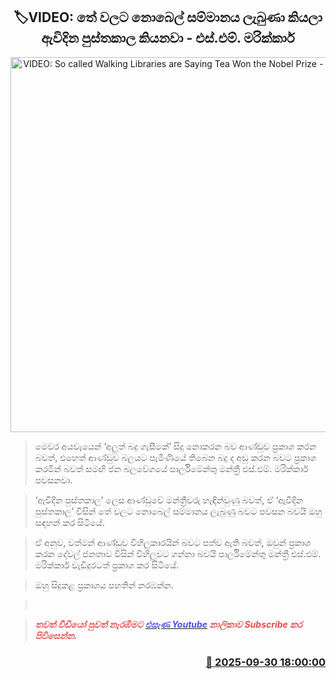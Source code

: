<p align='center'><b><h2 align='center' title='VIDEO: So called Walking Libraries are Saying Tea Won the Nobel Prize - S.M. Marikkar'>🏷VIDEO: තේ වලට නොබෙල් සම්මානය ලැබුණා කියලා ඇවිදින පුස්තකාල කියනවා - එස්.එම්. මරික්කාර්</h2></b></p>
<p align='center'><img src='https://helakuru.sgp1.cdn.digitaloceanspaces.com/esana/images/lib/sm-marikar-video-jk.jpg' width='600' alt='VIDEO: So called Walking Libraries are Saying Tea Won the Nobel Prize - S.M. Marikkar'></p>

> මෙවර අයවැයෙන් ‘අලුත් බදු ගැසීමක්’ සිදු නොකරන බව ආණ්ඩුව ප්‍රකාශ කරන බවත්, එහෙත් ආණ්ඩුව බලයට පැමිණියේ තිබෙන බදු ද අඩු කරන බවට ප්‍රකාශ කරමින් බවත් සමඟි ජන බලවේගයේ පාර්ලිමේන්තු මන්ත්‍රී එස්.එම්. මරික්කාර් පවසනවා.

> ‘ඇවිදින පුස්තකාල’ ලෙස ආණ්ඩුවේ මන්ත්‍රීවරු හැඳින්වුණු බවත්, ඒ ‘ඇවිදින පුස්තකාල’ විසින් තේ වලට නොබෙල් සම්මානය ලැබුණු බවට පවසන බවයි ඔහු සඳහන් කර සිටියේ.

> ඒ අනුව, වත්මන් ආණ්ඩුව විහිලුකාරයින් බවට පත්ව ඇති බවත්, ඔවුන් ප්‍රකාශ කරන දේවල් ජනතාව විසින් විහිලුවට ගන්නා බවයි පාර්ලිමේන්තු මන්ත්‍රී එස්.එම්. මරික්කාර් වැඩිදුරටත් ප්‍රකාශ කර සිටියේ.

> ඔහු සිදුකළ ප්‍රකාශය පහතින් නරඹන්න.

>  

> <span style='color:#e64d4d'><em><strong>තවත් වීඩියෝ පුවත් නැරඹීමට </strong></em></span><a href='https://youtube.com/@esanamedia?si=UZCWEZmqFcpzlvdV'><span style='color:#4d4de6'><em><strong>එසැණ Youtube</strong></em></span></a><span style='color:#e64d4d'><em><strong> නාලිකාව Subscribe කර පිවිසෙන්න.</strong></em></span>



<h3 align='right'><a href='https://www.helakuru.lk/esana/p/114108/'>📅 2025-09-30 18:00:00</a></h3>
